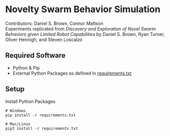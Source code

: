 # Novelty Swarm Behavior Simulation
Contributors: Daniel S. Brown, Connor Mattson <br>
Experiments replicated from *Discovery and Exploration of Novel Swarm Behaviors given Limited Robot Capabilities* by Daniel S. Brown, Ryan Turner, Oliver Hennigh, and Steven Loscalzo

## Required Software
- Python & Pip
- External Python Packages as defined in [requirements.txt](requirements.txt) 

## Setup
Install Python Packages <br>

    # Windows
    pip install -r requirements.txt

    # Mac/Linux
    pip3 install -r requirements.txt